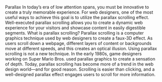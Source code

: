 Parallax
In today’s era of low attention spans, you must be innovative to create a truly memorable experience. For web designers, one of the most useful ways to achieve this goal is to utilize the parallax scrolling effect. Well-executed parallax scrolling allows you to create a dynamic web experience for your visitors and showcase content in easily digestible segments.
What is parallax scrolling?
Parallax scrolling is a computer graphics technique used by web designers to create a faux-3D effect. As users scroll down a webpage, different layers of content or backgrounds move at different speeds, and this creates an optical illusion. Using parallax scrolling is not a new technique. In the early 1980s, game designers working on Super Mario Bros. used parallax graphics to create a sensation of depth. Today, parallax scrolling has become more of a trend in the web design world—and for good reason. Scrolling is easier than clicking, and a well-designed parallax effect engages users to scroll for more information.
